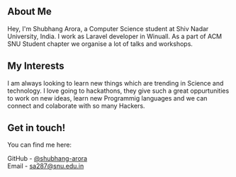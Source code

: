 ## About Me

Hey, I'm Shubhang Arora, a Computer Science student at Shiv Nadar University, India. I work as Laravel developer in Winuall. As a part of ACM SNU Student chapter we organise a lot of talks and workshops.

## My Interests

I am always looking to learn new things which are trending in Science and technology. I love going to hackathons, they give such a great oppurtunities to work on new ideas, learn new Programmig languages and we can connect and colaborate with so many Hackers.

## Get in touch!

You can find me here:

GitHub - [@shubhang-arora](https://github.com/shubhang-arora) 
<br>
Email - sa287@snu.edu.in
